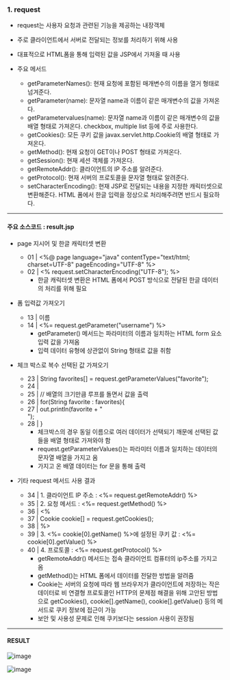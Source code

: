 ### 1. request

- request는 사용자 요청과 관련된 기능을 제공하는 내장객체
- 주로 클라이언트에서 서버로 전달되는 정보를 처리하기 위해 사용
- 대표적으로 HTML폼을 통해 입력된 값을 JSP에서 가져올 때 사용

- 주요 메서드
   - getParameterNames(): 현재 요청에 포함된 매개변수의 이름을 열거 형태로 넘겨준다.
   - getParameter(name): 문자열 name과 이름이 같은 매개변수의 값을 가져온다.
   - getParametervalues(name): 문자열 name과 이름이 같은 매개변수의 값을 배열 형태로 가져온다. checkbox, multiple list 등에 주로 사용한다.
   - getCookies(): 모든 쿠키 값을 javax.servlet.http.Cookie의 배열 형태로 가져온다.
   - getMethod(): 현재 요청이 GET이나 POST 형태로 가져온다.
   - getSession(): 현재 세션 객체를 가져온다.
   - getRemoteAddr(): 클라이언트의 IP 주소를 알려준다.
   - getProtocol(): 현재 서버의 프로토콜을 문자열 형태로 알려준다.
   - setCharacterEncoding(): 현재 JSP로 전달되는 내용을 지정한 캐릭터셋으로 변환해준다. HTML 폼에서 한글 입력을 정상으로 처리해주려면 반드시 필요하다.

***

#### 주요 소스코드 : result.jsp

- page 지시어 및 한글 캐릭터셋 변환
   - 01 | <%@ page language="java" contentType="text/html; charset=UTF-8" pageEncoding="UTF-8" %>
   - 02 | <% request.setCharacterEncoding("UTF-8"); %>
     - 한글 캐릭터셋 변환은 HTML 폼에서 POST 방식으로 전달된 한글 데이터의 처리를 위해 필요

- 폼 입력값 가져오기
   - 13 | <td>이름</td>
   - 14 | <td><%= request.getParameter("username") %></td>
      - getParameter() 메서드는 파라미터의 이름과 일치하는 HTML form 요소 입력 값을 가져옴
      - 입력 데이터 유형에 상관없이 String 형태로 값을 취함

- 체크 박스로 복수 선택된 값 가져오기
   - 23 | String favorites[] = request.getParameterValues("favorite");
   - 24 |
   - 25 | // 배열의 크기만큼 루프를 돌면서 값을 출력
   - 26 | for(String favorite : favorites){
   - 27 |      out.println(favorite + "<BR>");
   - 28 | }
      - 체크박스의 경우 동일 이름으로 여러 데이터가 선택되기 깨문에 선택된 값들을 배열 형태로 가져와야 함
      - request.getParameterValues()는 파라미터 이름과 일치하는 데이터의 문자열 배열을 가지고 옴
      - 가지고 온 배열 데이터는 for 문을 통해 출력
  
- 기타 request 메서드 사용 결과
   - 34 | 1. 클라이언트 IP 주소 : <%= request.getRemoteAddr() %><BR>
   - 35 | 2. 요청 메서드 : <%= request.getMethod() %><BR>
   - 36 | <%
   - 37 |     Cookie cookie[] = request.getCookies();
   - 38 | %>
   - 39 | 3. <%= cookie[0].getName() %>에 설정된 쿠키 값 : <%= cookie[0].getValue() %><BR>
   - 40 | 4. 프로토콜 : <%= request.getProtocol() %>
      - getRemoteAddr() 메서드는 접속 클라이언트 컴퓨터의 ip주소를 가지고 옴
      - getMethod()는 HTML 폼에서 데이터를 전달한 방법을 알려줌
      - Cookie는 서버의 요청에 따라 웹 브라우저가 클라이언트에 저장하는 작은 데이터로 비 연결형 프로토콜인 HTTP의 문제점 해결을 위해 고안된 방법으로 getCookies(), cookie[].getName(), cookie[].getValue() 등의 메서드로 쿠키 정보에 접근이 가능
      - 보안 및 사용성 문제로 인해 쿠키보다는 session 사용이 권장됨
  
***
  
#### RESULT

![image](https://user-images.githubusercontent.com/85846475/123058684-0879d980-d444-11eb-9391-80b9787cd396.png)

![image](https://user-images.githubusercontent.com/85846475/123058730-12034180-d444-11eb-9784-9bb452e8a391.png)
